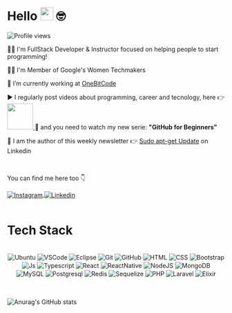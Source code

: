 # Hello <img src="https://media.giphy.com/media/hvRJCLFzcasrR4ia7z/giphy.gif" width="30"> 🤓

<img src="https://komarev.com/ghpvc/?username=julianaconde&color=yellow" alt="Profile views" /> 


👩‍🦱 I'm FullStack Developer & Instructor focused on helping people to start programming!

👩‍💻 I'm Member of Google's Women Techmakers 

🤘 I’m currently working at [OneBitCode](https://github.com/OneBitCodeBlog)

▶️ I regularly post videos about programming, career and tecnology, here 👉 <a href="https://www.youtube.com/channel/UCU8qSlPw0UYZ_sYkl6sTubg" target="_blank"><img src="https://img.shields.io/badge/YouTube-FF0000?style=for-the-badge&logo=youtube&logoColor=white" width="60"> </a>🔔 and you need to watch my new serie: **"GitHub for Beginners"**

📝 I am the author of this weekly newsletter 👉 [Sudo apt-get Update](https://www.linkedin.com/newsletters/sudo-apt-get-update-6914370831196246016/) on Linkedin 

<br/>

You can find me here too 👇

<div>
<a href="https://instagram.com/julianacondea" target="_blank">
 <img align="center" src="https://img.shields.io/badge/Instagram-E4405F?style=for-the-badge&logo=instagram&logoColor=white" alt="Instagram"/>
</a>

<a href="https://www.linkedin.com/in/juliana-conde-b2385362/" target="_blank">
 <img align="center" src="https://img.shields.io/badge/LinkedIn-0077B5?style=for-the-badge&logo=linkedin&logoColor=white" alt="Linkedin"/>
</a>

</div>
<br>

# Tech Stack

<div align="center"><br>

  <img align="center" alt="Ubuntu" src="https://img.shields.io/badge/Ubuntu-E95420?style=for-the-badge&logo=ubuntu&logoColor=white">
  <img align="center" alt="VSCode" src="https://img.shields.io/badge/Visual_Studio_Code-0078D4?style=for-the-badge&logo=visual%20studio%20code&logoColor=white">
  <img align="center" alt="Eclipse" src="https://img.shields.io/badge/Eclipse-2C2255?style=for-the-badge&logo=eclipse&logoColor=white">
  <img align="center" alt="Git" src="https://img.shields.io/badge/GIT-E44C30?style=for-the-badge&logo=git&logoColor=white">
  <img align="center" alt="GitHub" src="https://img.shields.io/badge/GitHub-100000?style=for-the-badge&logo=github&logoColor=white">
  <img align="center" alt="HTML" src="https://img.shields.io/badge/HTML5-E34F26?style=for-the-badge&logo=html5&logoColor=white">
  <img align="center" alt="CSS" src="https://img.shields.io/badge/CSS3-1572B6?style=for-the-badge&logo=css3&logoColor=white">
  <img align="center" alt="Bootstrap" src="https://img.shields.io/badge/Bootstrap-563D7C?style=for-the-badge&logo=bootstrap&logoColor=white">
  <img align="center" alt="Js" src="https://img.shields.io/badge/JavaScript-323330?style=for-the-badge&logo=javascript&logoColor=F7DF1E">
  <img align="center" alt="Typescript" src="https://img.shields.io/badge/TypeScript-007ACC?style=for-the-badge&logo=typescript&logoColor=white">
  <img align="center" alt="React" src="https://img.shields.io/badge/React-20232A?style=for-the-badge&logo=react&logoColor=61DAFB">
  <img align="center" alt="ReactNative" src="https://img.shields.io/badge/React_Native-20232A?style=for-the-badge&logo=react&logoColor=61DAFB">
  <img align="center" alt="NodeJS" src="https://img.shields.io/badge/Node.js-43853D?style=for-the-badge&logo=node.js&logoColor=white">
  <img align="center" alt="MongoDB" src="https://img.shields.io/badge/MongoDB-4EA94B?style=for-the-badge&logo=mongodb&logoColor=white">
  <img align="center" alt="MySQL" src="https://img.shields.io/badge/MySQL-00000F?style=for-the-badge&logo=mysql&logoColor=white">
  <img align="center" alt="Postgresql" src="https://img.shields.io/badge/PostgreSQL-316192?style=for-the-badge&logo=postgresql&logoColor=white">
  <img align="center" alt="Redis" src="https://img.shields.io/badge/redis-%23DD0031.svg?&style=for-the-badge&logo=redis&logoColor=white">
  <img align="center" alt="Sequelize" src="https://img.shields.io/badge/Sequelize-52B0E7?style=for-the-badge&logo=Sequelize&logoColor=white">  
  <img align="center" alt="PHP" src="https://img.shields.io/badge/PHP-777BB4?style=for-the-badge&logo=php&logoColor=white">
  <img align="center" alt="Laravel" src="https://img.shields.io/badge/Laravel-FF2D20?style=for-the-badge&logo=laravel&logoColor=white">
  <img align="center" alt="Elixir" src="https://img.shields.io/badge/Elixir-4B275F?style=for-the-badge&logo=elixir&logoColor=white">
 </div>
 
 <br/>
 <br>
 
![Anurag's GitHub stats](https://github-readme-stats.vercel.app/api?username=julianaconde&show_icons=true)
